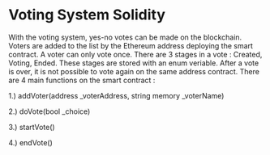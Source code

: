 # Voting System Solidity
With the voting system, yes-no votes can be made on the blockchain. Voters are added to the list by the Ethereum address deploying the smart contract. A voter can only vote once. There are 3 stages in a vote : Created, Voting, Ended. These stages are stored with an enum veriable. After a vote is over, it is not possible to vote again on the same address contract. There are 4 main functions on the smart contract :

1.) addVoter(address _voterAddress, string memory _voterName) 

2.) doVote(bool _choice) 

3.) startVote()

4.) endVote()
